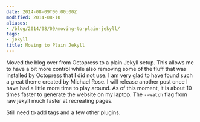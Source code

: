 ```yaml
---
date: 2014-08-09T00:00:00Z
modified: 2014-08-10
aliases:
- /blog/2014/08/09/moving-to-plain-jekyll/
tags:
- jekyll
title: Moving to Plain Jekyll
---
```


Moved the blog over from Octopress to a plain Jekyll setup. This allows me to have a bit more control while also removing some of the fluff that was installed by Octopress that I did not use. I am very glad to have found such a great theme created by Michael Rose. I will release another post once I have had a little more time to play around. As of this moment, it is about 10 times faster to generate the website on my laptop. The ``--watch`` flag from raw jekyll much faster at recreating pages.

Still need to add tags and a few other plugins.
